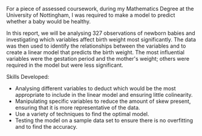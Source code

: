 For a piece of assessed coursework, during my Mathematics Degree at the University of Nottingham, I was required to make a model to predict whether a baby would be healthy.

In this report, we will be analysing 327 observations of newborn babies and investigating which variables affect birth weight most significantly. The data was then used to identify the relationships between the variables and to create a linear model that predicts the birth weight. The most influential variables were the gestation period and the mother's weight; others were required in the model but were less significant.

Skills Developed:

- Analysing different variables to deduct which would be the most appropriate to include in the linear model and ensuring little colinearity.
- Manipulating specific variables to reduce the amount of skew present, ensuring that it is more representative of the data.
- Use a variety of techniques to find the optimal model.
- Testing the model on a sample data set to ensure there is no overfitting and to find the accuracy.
